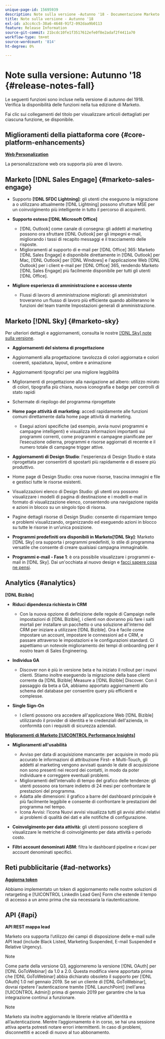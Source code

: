 ```yaml
---
unique-page-id: 15695939
description: Note sulla versione -Autunno '18 - Documentazione Marketo - Documentazione del prodotto
title: Note sulla versione - Autunno '18
exl-id: a3cc4cc5-38a6-4648-91f2-092daa9b0113
feature: Release Information
source-git-commit: 21bcdc10fe1f3517612efe0f8e2adaf2f4411a70
workflow-type: tm+mt
source-wordcount: '814'
ht-degree: 0%

---
```


# Note sulla versione: Autunno &#39;18 {#release-notes-fall}

Le seguenti funzioni sono incluse nella versione di autunno del 1918. Verifica la disponibilità delle funzioni nella tua edizione di Marketo.

Fai clic sui collegamenti del titolo per visualizzare articoli dettagliati per ciascuna funzione, se disponibile.

## Miglioramenti della piattaforma core {#core-platform-enhancements}

**[Web Personalization](/help/marketo/product-docs/web-personalization/getting-started/workspaces-in-web-personalization.md)**

La personalizzazione web ora supporta più aree di lavoro.

## Marketo [!DNL Sales Engage] {#marketo-sales-engage}

* Supporto **[!DNL SFDC Lightning]**: gli utenti che eseguono la migrazione a o utilizzano attualmente [!DNL Lightning] possono sfruttare MSE per un coinvolgimento più intelligente in tutto il percorso di acquirenti.

* **Supporto esteso:[!DNL Microsoft Office]**

   * [!DNL Outlook] come canale di consegna: gli addetti al marketing possono ora sfruttare [!DNL Outlook] per gli impegni e-mail, migliorando i tassi di recapito messaggi e il tracciamento delle risposte.
   * Miglioramenti al supporto di e-mail per [!DNL Office] 365: Marketo [!DNL Sales Engage] è disponibile direttamente in [!DNL Outlook] per Mac, [!DNL Outlook] per [!DNL Windows] e l&#39;applicazione Web [!DNL Outlook] per i client e-mail per [!DNL Office] 365, rendendo Marketo [!DNL Sales Engage] più facilmente disponibile per tutti gli utenti [!DNL Office].

* **Migliore esperienza di amministrazione e accesso utente**

   * Flussi di lavoro di amministrazione migliorati: gli amministratori troveranno un flusso di lavoro più efficiente quando abiliteranno le funzioni del team tramite Impostazioni generali di amministrazione.

## Marketo [!DNL Sky] {#marketo-sky}

Per ulteriori dettagli e aggiornamenti, consulta le nostre [[!DNL Sky] note sulla versione](https://help.marketo.com).

* **Aggiornamenti del sistema di progettazione**

* Aggiornamenti alla progettazione: tavolozza di colori aggiornata e colori coerenti, spaziatura, layout, ombre e animazione
* Aggiornamenti tipografici per una migliore leggibilità
* Miglioramenti di progettazione alla navigazione ad albero: utilizzo mirato di colori, tipografia più chiara, nuova iconografia e badge per controlli di stato rapidi
* Schermate di riepilogo del programma riprogettate

* **Home page attività di marketing**: accedi rapidamente alle funzioni comuni direttamente dalla home page attività di marketing.

   * Esegui azioni specifiche (ad esempio, avvia nuovi programmi e campagne intelligenti) e visualizza informazioni importanti sui programmi correnti, come programmi e campagne pianificate per l’esecuzione odierna, programmi e risorse aggiornati di recente e il numero totale di campagne trigger attive.

* **Aggiornamenti di Design Studio**: l&#39;esperienza di Design Studio è stata riprogettata per consentirti di spostarti più rapidamente e di essere più produttivo.
* Home page di Design Studio: crea nuove risorse, trascina immagini e file e gestisci tutte le risorse esistenti.
* Visualizzazioni elenco di Design Studio: gli utenti ora possono visualizzare i modelli di pagina di destinazione e i modelli e-mail in formato di visualizzazione elenco, consentendo una navigazione rapida e azioni in blocco su un singolo tipo di risorsa.
* Pagine dettagli risorse di Design Studio: consente di risparmiare tempo e problemi visualizzando, organizzando ed eseguendo azioni in blocco su tutte le risorse in un’unica posizione.
* **Programmi predefiniti ora disponibili in Marketo[!DNL Sky]**: Marketo [!DNL Sky] ora supporta i programmi predefiniti, lo stile di programma versatile che consente di creare qualsiasi campagna immaginabile.
* **Programmi e-mail - Fase 1**: è ora possibile visualizzare i programmi e-mail in [!DNL Sky]. Dai un&#39;occhiata al nuovo design e [facci sapere cosa ne pensi](https://go.marketo.com/NextGenUX---USA---Apr-2018-fcp_Landing-Page-Feedback.html).

## Analytics {#analytics}

**[!DNL Bizible]**

* **Riduci dipendenza richiesta in CRM**

   * Con la nuova opzione di definizione delle regole di Campaign nelle impostazioni di [!DNL Bizible], i clienti non dovranno più fare i salti mortali per installare un pacchetto o una soluzione all&#39;interno del CRM per iniziare a utilizzare [!DNL Bizible]. Ora è facile come impostare un account, impostare le connessioni ad e CRM, e passare attraverso le impostazioni e le configurazioni standard. Ci aspettiamo un notevole miglioramento dei tempi di onboarding per il nostro team di Sales Engineering.

* **Individua GA**

   * Discover non è più in versione beta e ha iniziato il rollout per i nuovi clienti. Stiamo inoltre eseguendo la migrazione della base clienti corrente da [!DNL Bizible] Measure a [!DNL Bizible] Discover. Con il passaggio da beta a GA, abbiamo apportato aggiornamenti allo schema del database per consentire query più efficienti e complesse.

* **Single Sign-On**

   * I clienti possono ora accedere all&#39;applicazione Web [!DNL Bizible] utilizzando il provider di identità e le credenziali dell&#39;azienda, in conformità con i requisiti di sicurezza aziendali.

**[Miglioramenti di Marketo [!UICONTROL Performance Insights]](/help/marketo/product-docs/reporting/performance-insights/performance-insights-overview.md)**

* **Miglioramenti all&#39;usabilità**

   * Avviso per data di acquisizione mancante: per acquisire in modo più accurato le informazioni di attribuzione First- e Multi-Touch, gli addetti al marketing vengono avvisati quando le date di acquisizione non sono presenti nei record dei contatti, in modo da poter individuare e correggere eventuali problemi.
   * Miglioramenti dell’intervallo di tempo del grafico delle tendenze: gli utenti possono ora tornare indietro di 24 mesi per confrontare le prestazioni del programma.
   * Adatta alle dimensioni: il grafico a barre del dashboard principale è più facilmente leggibile e consente di confrontare le prestazioni del programma nel tempo.
   * Icona Avvisi: l’icona Nuovi avvisi visualizza tutti gli avvisi attivi relativi ai problemi di qualità dei dati e alle notifiche di configurazione.

* **Coinvolgimento per data attività**: gli utenti possono scegliere di visualizzare le metriche di coinvolgimento per data attività o periodo costo.
* **Filtri account denominati ABM**: filtra le dashboard pipeline e ricavi per account denominati specifici.

## Reti pubblicitarie {#ad-networks}

**[Aggiorna token](/help/marketo/product-docs/demand-generation/social/social-functions/set-up-linkedin-lead-gen-forms.md)**

Abbiamo implementato un token di aggiornamento nelle nostre soluzioni di retargeting e [!UICONTROL LinkedIn Lead Gen] Form che estende il tempo di accesso a un anno prima che sia necessaria la riautenticazione.

## API {#api}

**API REST mappa lead**

Marketo ora supporta l’utilizzo dei campi di disposizione delle e-mail sulle API lead (include Black Listed, Marketing Suspended, E-mail Suspended e Relative Urgency).

>[!NOTE]
>
>Come parte della versione Q3, aggiorneremo la versione [!DNL OAuth] per [!DNL GoToWebinar] da 1.0 a 2.0. Questa modifica viene apportata prima che [!DNL GoToWebinar] abbia dichiarato obsoleto il supporto per [!DNL OAuth] 1.0 nel gennaio 2019. Se sei un cliente di [!DNL GoToWebinar], dovrai ripetere l&#39;autenticazione tramite [!DNL LaunchPoint] (nell&#39;area [!UICONTROL Admin]) prima di gennaio 2019 per garantire che la tua integrazione continui a funzionare.

>[!NOTE]
>
>Marketo sta inoltre aggiornando le librerie relative all’identità e all’autenticazione. Mentre l’aggiornamento è in corso, se hai una sessione attiva aperta potresti notare errori intermittenti. In caso di problemi, disconnettiti e accedi di nuovo al tuo abbonamento.
